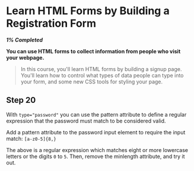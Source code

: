# Learn HTML Forms by Building a Registration Form

**_1% Completed_**

**You can use HTML forms to collect information from people who visit your webpage.**

> In this course, you'll learn HTML forms by building a signup page. You'll learn how to control what types of data people can type into your form, and some new CSS tools for styling your page.

## Step 20

With `type="password"` you can use the pattern attribute to define a regular expression that the password must match to be considered valid.

Add a pattern attribute to the password input element to require the input match: `[a-z0-5]{8,}`

The above is a regular expression which matches eight or more lowercase letters or the digits `0` to `5`. Then, remove the minlength attribute, and try it out.
